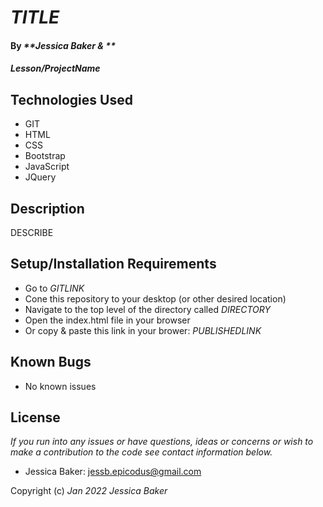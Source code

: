# _TITLE_

#### By _**Jessica Baker & **_ 

#### _Lesson/ProjectName_

## Technologies Used

* GIT
* HTML
* CSS
* Bootstrap
* JavaScript
* JQuery

## Description

DESCRIBE

## Setup/Installation Requirements

* Go to _GITLINK_
* Cone this repository to your desktop (or other desired location)
* Navigate to the top level of the directory called _DIRECTORY_
* Open the index.html file in your browser
* Or copy & paste this link in your brower: _PUBLISHEDLINK_

## Known Bugs

* No known issues

## License

_If you run into any issues or have questions, ideas or concerns or wish to make a contribution to the code see contact information below._
* Jessica Baker: jessb.epicodus@gmail.com

Copyright (c) _Jan 2022_ _Jessica Baker_